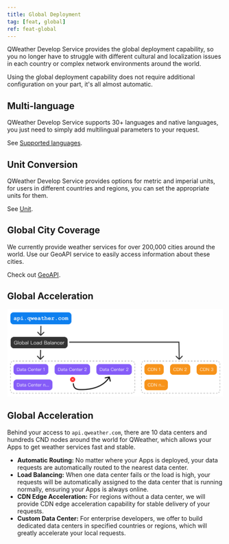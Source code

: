 ```yaml
---
title: Global Deployment
tag: [feat, global]
ref: feat-global
---
```


QWeather Develop Service provides the global deployment capability, so you no longer have to struggle with different cultural and localization issues in each country or complex network environments around the world.

Using the global deployment capability does not require additional configuration on your part, it's all almost automatic.

## Multi-language

QWeather Develop Service supports 30+ languages and native languages, you just need to simply add multilingual parameters to your request.

See [Supported languages](/en/docs/resource/language/).

## Unit Conversion

QWeather Develop Service provides options for metric and imperial units, for users in different countries and regions, you can set the appropriate units for them.

See [Unit](/en/docs/resource/unit/).

## Global City Coverage

We currently provide weather services for over 200,000 cities around the world. Use our GeoAPI service to easily access information about these cities.

Check out [GeoAPI](/en/docs/api/geoapi/).

## Global Acceleration

![global-server](/assets/images/content/global-server-flow.png)

## Global Acceleration

Behind your access to `api.qweather.com`, there are 10 data centers and hundreds CND nodes around the world for QWeather, which allows your Apps to get weather services fast and stable.

- **Automatic Routing:** No matter where your Apps is deployed, your data requests are automatically routed to the nearest data center.
- **Load Balancing:** When one data center fails or the load is high, your requests will be automatically assigned to the data center that is running normally, ensuring your Apps is always online.
- **CDN Edge Acceleration:** For regions without a data center, we will provide CDN edge acceleration capability for stable delivery of your requests.
- **Custom Data Center:** For enterprise developers, we offer to build dedicated data centers in specified countries or regions, which will greatly accelerate your local requests.
